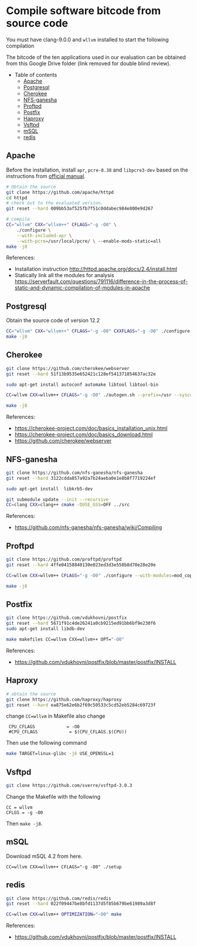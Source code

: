 # Compile software bitcode from source code

You must have clang-9.0.0 and `wllvm` installed to start the following compilation

The bitcode of the ten applications used in our evaluation can be obtained from this Google Drive folder (link removed for double blind review).


- Table of contents
  * [Apache](#apache)
  * [Postgresql](#postgresql)
  * [Cherokee](#cherokee)
  * [NFS-ganesha](#nfs-ganesha)
  * [Proftpd](#proftpd)
  * [Postfix](#postfix)
  * [Haproxy](#haproxy)
  * [Vsftpd](#vsftpd)
  * [mSQL](#msql)
  * [redis](#redis)


## Apache

Before the installation, install `apr`, `pcre-8.38` and `libpcre3-dev` based on the instructions from [official manual](http://httpd.apache.org/docs/2.4/install.html).

```bash
# Obtain the source
git clone https://github.com/apache/httpd
cd httpd
# check out to the evaluated version.
git reset --hard 009bb53af525fb7f51c0ddabec984e800e9d267

# compile 
CC="wllvm" CXX="wllvm++" CFLAGS="-g -O0" \
    ./configure \
    --with-included-apr \
    --with-pcre=/usr/local/pcre/ \ --enable-mods-static=all
make -j8
```


References:
- Installation instruction http://httpd.apache.org/docs/2.4/install.html
- Statically link all the modules for analysis https://serverfault.com/questions/791116/difference-in-the-process-of-static-and-dynamic-compilation-of-modules-in-apache


## Postgresql

Obtain the source code of version 12.2 
```bash
CC="wllvm" CXX="wllvm++" CFLAGS="-g -O0" CXXFLAGS="-g -O0" ./configure --with-openssl 
make -j8
```


## Cherokee

```bash
git clone https://github.com/cherokee/webserver
git reset --hard 51f13b9535e652421c128ef541371854637ac32e

sudo apt-get install autoconf automake libtool libtool-bin

CC=wllvm CXX=wllvm++ CFLAGS="-g -O0" ./autogen.sh --prefix=/usr --sysconfdir=/etc --localstatedir=/var --enable-static-module=all --enable-static --enable-shared=no --with-mysql=no --with-ffmpeg=no --with-ldap=no --enable-beta --enable-trace --enable-backtraces --enable-maintainer-mode

make -j8
```


References:
- https://cherokee-project.com/doc/basics_installation_unix.html
- https://cherokee-project.com/doc/basics_download.html
- https://github.com/cherokee/webserver 
 

## NFS-ganesha

```bash
git clone https://github.com/nfs-ganesha/nfs-ganesha
git reset --hard 3122cdda857a92a7b24aeba0e1e8b8f7719224ef

sudo apt-get install  libkrb5-dev

git submodule update --init --recursive
CC=clang CXX=clang++ cmake -DUSE_GSS=OFF ../src
```

References:
- https://github.com/nfs-ganesha/nfs-ganesha/wiki/Compiling


## Proftpd

```bash
git clone https://github.com/proftpd/proftpd
git reset --hard 4ffe04158840130e023ed3d3e558b8d70e28e20e

CC=wllvm CXX=wllvm++ CFLAGS="-g -O0" ./configure --with-modules=mod_copy:mod_digest:mod_site_misc:mod_sql:mod_tls:mod_sftp

make -j8
```

## Postfix

```bash
git clone https://github.com/vdukhovni/postfix
git reset --hard 5671f91c4de26241a0cb9215ed91bb6bf9e230f6
sudo apt-get install libdb-dev

make makefiles CC=wllvm CXX=wllvm++ OPT="-O0" 
```
References:
- https://github.com/vdukhovni/postfix/blob/master/postfix/INSTALL

## Haproxy
```bash
# obtain the source
git clone https://github.com/haproxy/haproxy
git reset --hard ea875e62e6b2f69c50533c5cd52eb5284c69723f
```

change `CC=wllvm` in Makefile
also change
```
 CPU_CFLAGS            = -O0
 #CPU_CFLAGS            = $(CPU_CFLAGS.$(CPU))
```
Then use the following command 

```bash
make TARGET=linux-glibc -j6 USE_OPENSSL=1
```

## Vsftpd

```bash
git clone https://github.com/sverre/vsftpd-3.0.3
```
Change the Makefile with the following
```
CC = wllvm
CFLGS = -g -O0
```
Then `make -j8`.


## mSQL

Download mSQL 4.2 from here.
```
CC=wllvm CXX=wllvm++ CFLAGS="-g -O0" ./setup
```

## redis


```bash
git clone https://github.com/redis/redis
git reset --hard 022f09447be8bfd1137d5f85b679be61989a3d8f

CC=wllvm CXX=wllvm++ OPTIMIZATION="-O0" make 
```
References:
- https://github.com/vdukhovni/postfix/blob/master/postfix/INSTALL

